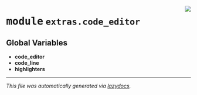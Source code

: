 <!-- markdownlint-disable -->

<a href="..\..\qtstrap\extras\code_editor\__init__.py#L0"><img align="right" style="float:right;" src="https://img.shields.io/badge/-source-cccccc?style=flat-square"></a>

# <kbd>module</kbd> `extras.code_editor`




**Global Variables**
---------------
- **code_editor**
- **code_line**
- **highlighters**




---

_This file was automatically generated via [lazydocs](https://github.com/ml-tooling/lazydocs)._
